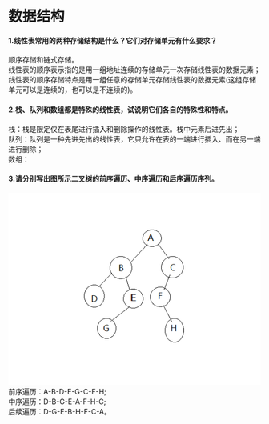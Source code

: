 # 数据结构 
#### 1.线性表常用的两种存储结构是什么？它们对存储单元有什么要求？
顺序存储和链式存储。  
线性表的顺序表示指的是用一组地址连续的存储单元一次存储线性表的数据元素；线性表的顺序存储特点是用一组任意的存储单元存储线性表的数据元素(这组存储单元可以是连续的，也可以是不连续的)。
#### 2.栈、队列和数组都是特殊的线性表，试说明它们各自的特殊性和特点。
栈：栈是限定仅在表尾进行插入和删除操作的线性表。栈中元素后进先出；  
队列：队列是一种先进先出的线性表，它只允许在表的一端进行插入、而在另一端进行删除；  
数组：
#### 3.请分别写出图所示二叉树的前序遍历、中序遍历和后序遍历序列。  
![avatar](ds_3.png)  
前序遍历：A-B-D-E-G-C-F-H;  
中序遍历：D-B-G-E-A-F-H-C;  
后续遍历：D-G-E-B-H-F-C-A。
